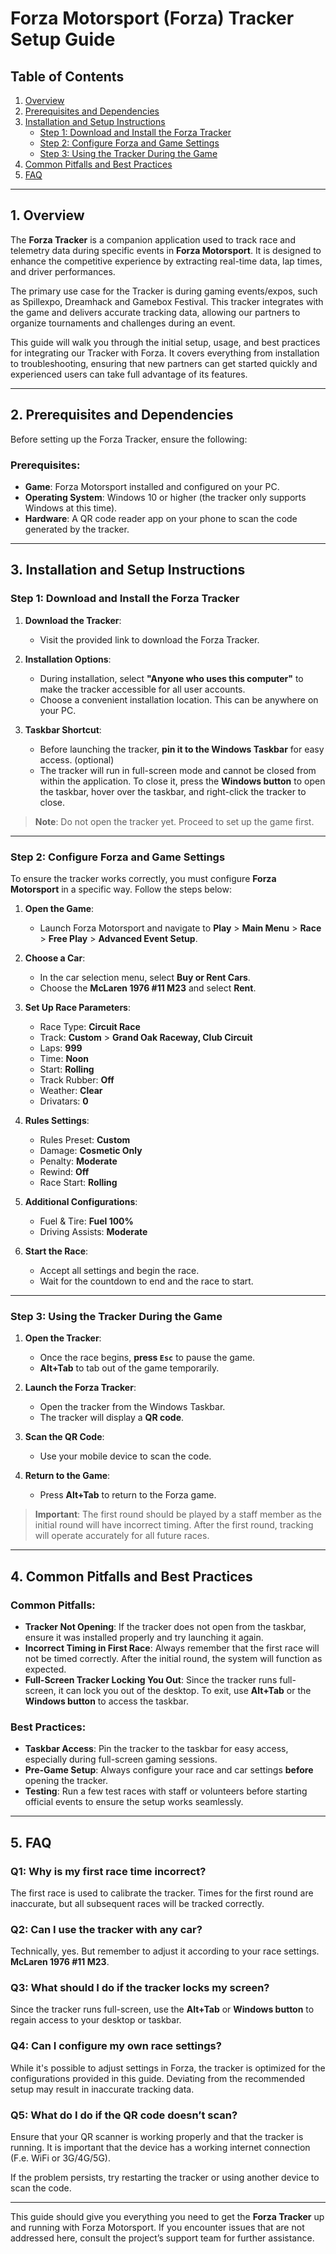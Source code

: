 # Forza Motorsport (Forza) Tracker Setup Guide

## Table of Contents

1. [Overview](#overview)
2. [Prerequisites and Dependencies](#prerequisites-and-dependencies)
3. [Installation and Setup Instructions](#installation-and-setup-instructions)
   - [Step 1: Download and Install the Forza Tracker](#step-1-download-and-install-the-forza-tracker)
   - [Step 2: Configure Forza and Game Settings](#step-2-configure-forza-and-game-settings)
   - [Step 3: Using the Tracker During the Game](#step-3-using-the-tracker-during-the-game)
4. [Common Pitfalls and Best Practices](#common-pitfalls-and-best-practices)
5. [FAQ](#faq)

---

<a name="overview"></a>

## 1. Overview

The **Forza Tracker** is a companion application used to track race and telemetry data during specific events in **Forza Motorsport**. It is designed to enhance the competitive experience by extracting real-time data, lap times, and driver performances.

The primary use case for the Tracker is during gaming events/expos, such as Spillexpo, Dreamhack and Gamebox Festival. This tracker integrates with the game and delivers accurate tracking data, allowing our partners to organize tournaments and challenges during an event.

This guide will walk you through the initial setup, usage, and best practices for integrating our Tracker with Forza. It covers everything from installation to troubleshooting, ensuring that new partners can get started quickly and experienced users can take full advantage of its features.

---

<a name="prerequisites-and-dependencies"></a>

## 2. Prerequisites and Dependencies

Before setting up the Forza Tracker, ensure the following:

### Prerequisites:

- **Game**: Forza Motorsport installed and configured on your PC.
- **Operating System**: Windows 10 or higher (the tracker only supports Windows at this time).
- **Hardware**: A QR code reader app on your phone to scan the code generated by the tracker.

---

<a name="installation-and-setup-instructions"></a>

## 3. Installation and Setup Instructions

### <a name="step-1-download-and-install-the-forza-tracker"></a> Step 1: Download and Install the Forza Tracker

1. **Download the Tracker**:

   - Visit the provided link to download the Forza Tracker.

2. **Installation Options**:

   - During installation, select **"Anyone who uses this computer"** to make the tracker accessible for all user accounts.
   - Choose a convenient installation location. This can be anywhere on your PC.

3. **Taskbar Shortcut**:

   - Before launching the tracker, **pin it to the Windows Taskbar** for easy access. (optional)
   - The tracker will run in full-screen mode and cannot be closed from within the application. To close it, press the **Windows button** to open the taskbar, hover over the taskbar, and right-click the tracker to close.

> **Note**: Do not open the tracker yet. Proceed to set up the game first.

---

### <a name="step-2-configure-forza-and-game-settings"></a> Step 2: Configure Forza and Game Settings

To ensure the tracker works correctly, you must configure **Forza Motorsport** in a specific way. Follow the steps below:

1. **Open the Game**:

   - Launch Forza Motorsport and navigate to **Play** > **Main Menu** > **Race** > **Free Play** > **Advanced Event Setup**.

2. **Choose a Car**:

   - In the car selection menu, select **Buy or Rent Cars**.
   - Choose the **McLaren 1976 #11 M23** and select **Rent**.

3. **Set Up Race Parameters**:

   - Race Type: **Circuit Race**
   - Track: **Custom** > **Grand Oak Raceway, Club Circuit**
   - Laps: **999**
   - Time: **Noon**
   - Start: **Rolling**
   - Track Rubber: **Off**
   - Weather: **Clear**
   - Drivatars: **0**

4. **Rules Settings**:

   - Rules Preset: **Custom**
   - Damage: **Cosmetic Only**
   - Penalty: **Moderate**
   - Rewind: **Off**
   - Race Start: **Rolling**

5. **Additional Configurations**:

   - Fuel & Tire: **Fuel 100%**
   - Driving Assists: **Moderate**

6. **Start the Race**:
   - Accept all settings and begin the race.
   - Wait for the countdown to end and the race to start.

---

### <a name="step-3-using-the-tracker-during-the-game"></a> Step 3: Using the Tracker During the Game

1. **Open the Tracker**:

   - Once the race begins, **press `Esc`** to pause the game.
   - **Alt+Tab** to tab out of the game temporarily.

2. **Launch the Forza Tracker**:

   - Open the tracker from the Windows Taskbar.
   - The tracker will display a **QR code**.

3. **Scan the QR Code**:

   - Use your mobile device to scan the code.

4. **Return to the Game**:
   - Press **Alt+Tab** to return to the Forza game.

> **Important**: The first round should be played by a staff member as the initial round will have incorrect timing. After the first round, tracking will operate accurately for all future races.

---

<a name="common-pitfalls-and-best-practices"></a>

## 4. Common Pitfalls and Best Practices

### Common Pitfalls:

- **Tracker Not Opening**: If the tracker does not open from the taskbar, ensure it was installed properly and try launching it again.
- **Incorrect Timing in First Race**: Always remember that the first race will not be timed correctly. After the initial round, the system will function as expected.
- **Full-Screen Tracker Locking You Out**: Since the tracker runs full-screen, it can lock you out of the desktop. To exit, use **Alt+Tab** or the **Windows button** to access the taskbar.

### Best Practices:

- **Taskbar Access**: Pin the tracker to the taskbar for easy access, especially during full-screen gaming sessions.
- **Pre-Game Setup**: Always configure your race and car settings **before** opening the tracker.
- **Testing**: Run a few test races with staff or volunteers before starting official events to ensure the setup works seamlessly.

---

<a name="faq"></a>

## 5. FAQ

### Q1: Why is my first race time incorrect?

The first race is used to calibrate the tracker. Times for the first round are inaccurate, but all subsequent races will be tracked correctly.

### Q2: Can I use the tracker with any car?

Technically, yes. But remember to adjust it according to your race settings. **McLaren 1976 #11 M23**.

### Q3: What should I do if the tracker locks my screen?

Since the tracker runs full-screen, use the **Alt+Tab** or **Windows button** to regain access to your desktop or taskbar.

### Q4: Can I configure my own race settings?

While it's possible to adjust settings in Forza, the tracker is optimized for the configurations provided in this guide. Deviating from the recommended setup may result in inaccurate tracking data.

### Q5: What do I do if the QR code doesn’t scan?

Ensure that your QR scanner is working properly and that the tracker is running. It is important that the device has a working internet connection (F.e. WiFi or 3G/4G/5G).

If the problem persists, try restarting the tracker or using another device to scan the code.

---

This guide should give you everything you need to get the **Forza Tracker** up and running with Forza Motorsport. If you encounter issues that are not addressed here, consult the project’s support team for further assistance.
